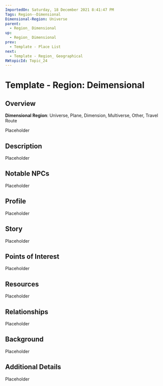 ```yaml
---
ImportedOn: Saturday, 18 December 2021 8:41:47 PM
Tags: Region--Dimensional
Dimensional-Region: Universe
parent:
  - Region_ Dimensional
up:
  - Region_ Dimensional
prev:
  - Template - Place List
next:
  - Template - Region_ Geographical
RWtopicId: Topic_24
---
```

# Template - Region: Deimensional
## Overview
**Dimensional Region**: Universe, Plane, Dimension, Multiverse, Other, Travel Route

Placeholder

## Description
Placeholder

## Notable NPCs
Placeholder

## Profile
Placeholder

## Story
Placeholder

## Points of Interest
Placeholder

## Resources
Placeholder

## Relationships
Placeholder

## Background
Placeholder

## Additional Details
Placeholder

